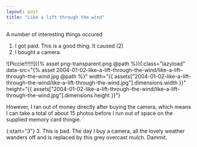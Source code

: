 ```yaml
---
layout: post
title: "Like a lift through the wind"
---
```

A number of interesting things occured

1. I got paid. This is a good thing. It caused (2)
2. I bought a camera.
 
![Piccie!!!!!!]({% asset png-transparent.png @path %}){:class="lazyload" data-src="{% asset 2004-01-02-like-a-lift-through-the-wind/like-a-lift-through-the-wind.jpg @path %}" width="{{ assets["2004-01-02-like-a-lift-through-the-wind/like-a-lift-through-the-wind.jpg"].dimensions.width }}" height="{{ assets["2004-01-02-like-a-lift-through-the-wind/like-a-lift-through-the-wind.jpg"].dimensions.height }}"}

However, I ran out of money directly after buying the camera, which means I can take a total of about 15
photos before I run out of space on the supplied memory card thingie.

{:start="3"}
3. This is bad. The day I buy a camera, all the lovely weather wanders off and is
replaced by this grey overcast mulch. Dammit. 
